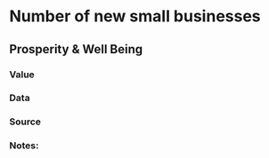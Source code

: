 # Number of new small businesses

## Prosperity & Well Being

### Value

### Data

### Source

### Notes: